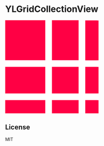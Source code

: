 # YLGridCollectionView

![Icon PNG](https://raw.githubusercontent.com/ismaelliang/YLGridCollectionView/master/icon.png)


License
----

MIT

